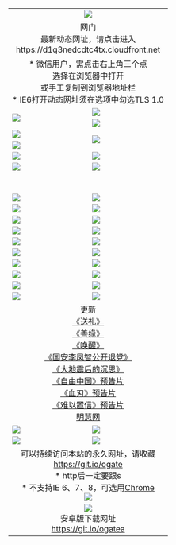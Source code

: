 ﻿<table>
  <tr></tr>
  <tr><td colspan=2 align=center><img src="https://cloud.githubusercontent.com/assets/11880933/13434984/f430fae2-e012-11e5-814f-c2df1e82b247.jpg" /></td></tr>
  <tr><td colspan=2 align=center>网门<br>最新动态网址，请点击进入
<br>https://d1q3nedcdtc4tx.cloudfront.net
    </td>
  </tr>
  <tr>
    <td colspan=2 align=center>* 微信用户，需点击右上角三个点<br>选择在浏览器中打开<br>或手工复制到浏览器地址栏
    <br>* IE6打开动态网址须在选项中勾选TLS 1.0</td>
  </tr>
  <tr>
    <td rowspan=2><a href="https://d1q3nedcdtc4tx.cloudfront.net/ogUP.aspx?name=11DKC.mp4&list=11DKC" target="_blank"><img src="https://d1q3nedcdtc4tx.cloudfront.net/Up/11DKC1.jpg" /></a></td> 
    <td><div><a href="https://d1q3nedcdtc4tx.cloudfront.net/ogUP.aspx?name=LRWS.mp4&list=LRWS" target="_blank"><img src="https://d1q3nedcdtc4tx.cloudfront.net/Up/LRWS.jpg" /></a></td>
   </tr>
  <tr>
    <td><a href="https://d1q3nedcdtc4tx.cloudfront.net/ogNiceVedio.aspx" target="_blank"><img src="https://d1q3nedcdtc4tx.cloudfront.net/Up/11TGKDY.jpg" /></a></td>
  </tr>
  <tr>
    <td><a href="https://d1q3nedcdtc4tx.cloudfront.net/ogUP.aspx?name=JQR.mp4&count=2" target="_blank"><img src="https://d1q3nedcdtc4tx.cloudfront.net/Up/JQR.jpg" /></a></td>   
    <td rowspan=2><a href="https://d1q3nedcdtc4tx.cloudfront.net/ogUP.aspx?name=JP.mp4&count=9" target="_blank"><img src="https://d1q3nedcdtc4tx.cloudfront.net/Up/JP.jpg" /></td>
  </tr>
  <tr>
    <td><a href="https://d1q3nedcdtc4tx.cloudfront.net/ogUP.aspx?name=WH.mp4" target="_blank"><img src="https://d1q3nedcdtc4tx.cloudfront.net/Up/WH.jpg" /></a></td>
  </tr>
  <tr>
    <td><a href="https://d1q3nedcdtc4tx.cloudfront.net/ogUP.aspx?name=SSZJ.mp4&list=SSZJ" target="_blank"><img src="https://d1q3nedcdtc4tx.cloudfront.net/Up/SSZJ.jpg" /></a></td>
    <td><a href="https://d1q3nedcdtc4tx.cloudfront.net/ogUP.aspx?name=1XQK.mp4&count=13" target="_blank"><img src="https://d1q3nedcdtc4tx.cloudfront.net/Up/1XQK.jpg" /></a</td>
  </tr>
  <tr>
    <td><a href="https://d1q3nedcdtc4tx.cloudfront.net/ogUP.aspx?name=ZY.mp4&count=2015|16" target="_blank"><img src="https://d1q3nedcdtc4tx.cloudfront.net/Up/ZY.jpg" /></a</td>
    <td><a href="https://d1q3nedcdtc4tx.cloudfront.net/ogUP.aspx?name=XTFY.mp4&count=B|2,A|24" target="_blank"><img src="https://d1q3nedcdtc4tx.cloudfront.net/Up/XTFY.jpg" /></a></td>
  </tr>
  <tr height="40">
  </tr>
  <tr>
    <td><a href="https://d1q3nedcdtc4tx.cloudfront.net/ogUP.aspx?name=4SQQ.mp4&list=4SQQ" target="_blank"><img src="https://d1q3nedcdtc4tx.cloudfront.net/Up/4SQQ0.jpg"/></a></td>
    <td><a href="https://d1q3nedcdtc4tx.cloudfront.net/ogUP.aspx?name=4SHQ.mp4&list=4SHQ" target="_blank"><img src="https://d1q3nedcdtc4tx.cloudfront.net/Up/4SHQ0.jpg"/></a></td>
  </tr>
  <tr>
    <td><a href="https://d1q3nedcdtc4tx.cloudfront.net/ogUP.aspx?name=4SZG.mp4&list=4SZG" target="_blank"><img src="https://d1q3nedcdtc4tx.cloudfront.net/Up/4SZG0.jpg"/></a></td>
    <td><a href="https://d1q3nedcdtc4tx.cloudfront.net/ogUP.aspx?name=4SDJ.mp4&list=4SDJ" target="_blank"><img src="https://d1q3nedcdtc4tx.cloudfront.net/Up/4SDJ0.jpg"/></a></td>
  </tr>
  <tr>
    <td><a href="https://d1q3nedcdtc4tx.cloudfront.net/ogUP.aspx?name=4SGX.mp4&list=4SGX" target="_blank"><img src="https://d1q3nedcdtc4tx.cloudfront.net/Up/4SGX0.jpg"/></a></td>
    <td><a href="https://d1q3nedcdtc4tx.cloudfront.net/ogUP.aspx?name=4SHD.mp4&list=4SHD" target="_blank"><img src="https://d1q3nedcdtc4tx.cloudfront.net/Up/4SHD0.jpg"/></a></td>
  </tr>
  <tr>
    <td><a href="https://d1q3nedcdtc4tx.cloudfront.net/ogUP.aspx?name=4CTX.mp4&list=4CTX" target="_blank"><img src="https://d1q3nedcdtc4tx.cloudfront.net/Up/4CTX0.jpg"/></a></td>
    <td><a href="https://d1q3nedcdtc4tx.cloudfront.net/ogUP.aspx?name=4CWZ.mp4&list=4CWZ" target="_blank"><img src="https://d1q3nedcdtc4tx.cloudfront.net/Up/4CWZ0.jpg"/></a></td>
  </tr>
  <tr>
    <td><a href="https://d1q3nedcdtc4tx.cloudfront.net/onUP.aspx?name=https://d1lqqjldbsh7xo.cloudfront.net/" target="_blank"><img src="https://d1q3nedcdtc4tx.cloudfront.net/Up/0DTW.jpg"/></a></td>
    <td><a href="https://d1q3nedcdtc4tx.cloudfront.net/onUP.aspx?name=https://d240ns8up8earz.cloudfront.net/acenter/" target="_blank"><img src="https://d1q3nedcdtc4tx.cloudfront.net/Up/0TDW.jpg" /></a></td>
  </tr>
  <tr>
    <td><a href="https://d1q3nedcdtc4tx.cloudfront.net/onUP.aspx?name=https://d4508d6vomz2p.cloudfront.net/gb/nsc413.htm" target="_blank"><img src="https://d1q3nedcdtc4tx.cloudfront.net/Up/0DJY.jpg" /></a></td>
    <td><a href="https://d1q3nedcdtc4tx.cloudfront.net/onUP.aspx?name=https://dilo7bqpjb57y.cloudfront.net/xtr/gb/prog204.html" target="_blank"><img src="https://d1q3nedcdtc4tx.cloudfront.net/Up/0XTR.jpg" /></a></td>
  </tr>
  <tr>
    <td><a href="https://d1q3nedcdtc4tx.cloudfront.net/onUP.aspx?name=https://d3aj00iefsmfgc.cloudfront.net/" target="_blank"><img src="https://d1q3nedcdtc4tx.cloudfront.net/Up/0MHW.jpg" /></a></td>
    <td><a href="https://d1q3nedcdtc4tx.cloudfront.net/onUP.aspx?name=https://d20wz7qt14x5d2.cloudfront.net/" target="_blank"><img src="https://d1q3nedcdtc4tx.cloudfront.net/Up/0ZJW.jpg" /></a></td>
  </tr>
  <tr>
    <td><a href="https://d1q3nedcdtc4tx.cloudfront.net/ogUP.aspx?name=0FG.zip" target="_blank"><img src="https://d1q3nedcdtc4tx.cloudfront.net/Up/0FG.jpg" /></a></td>
    <td><a href="https://d1q3nedcdtc4tx.cloudfront.net/ogUP.aspx?name=0FGA.apk" target="_blank"><img src="https://d1q3nedcdtc4tx.cloudfront.net/Up/0FGA.jpg" /></a></td>
  </tr>
  <tr>
    <td><a href="https://d1q3nedcdtc4tx.cloudfront.net/ogUP.aspx?name=0U.zip" target="_blank"><img src="https://d1q3nedcdtc4tx.cloudfront.net/Up/0U.jpg" /></a></td>
    <td><a href="https://d1q3nedcdtc4tx.cloudfront.net/ogUP.aspx?name=0UA.apk" target="_blank"><img src="https://d1q3nedcdtc4tx.cloudfront.net/Up/0UA.jpg" /></a></td>
  </tr>
  <tr>
    <td><a href="https://d1q3nedcdtc4tx.cloudfront.net/ogUP.aspx?name=0iPPOTV.zip" target="_blank"><img src="https://d1q3nedcdtc4tx.cloudfront.net/Up/0iPPOTV.jpg" /></a></td>
    <td><a href="https://d1q3nedcdtc4tx.cloudfront.net/ogUP.aspx?name=0iNTD.apk" target="_blank"><img src="https://d1q3nedcdtc4tx.cloudfront.net/Up/0iNTD.jpg" /></a></td>
  </tr>
  <tr>
    <td colspan=2 align=center>更新<br>
      <a href="https://d1q3nedcdtc4tx.cloudfront.net/ogUP.aspx?name=4ESL.mp4" target="_blank">《送礼》</a><br>
      <a href="https://d1q3nedcdtc4tx.cloudfront.net/ogUP.aspx?name=4ESY.mp4" target="_blank">《善缘》</a><br>
      <a href="https://d1q3nedcdtc4tx.cloudfront.net/ogUP.aspx?name=4EHX.mp4" target="_blank">《唤醒》</a><br>
      <a href="https://d1q3nedcdtc4tx.cloudfront.net/ogUP.aspx?name=4LFZ.mp4" target="_blank">《国安李凤智公开退党》</a><br>
      <a href="https://d1q3nedcdtc4tx.cloudfront.net/ogUP.aspx?name=4DDZHDCS.mp4" target="_blank">《大地震后的沉思》</a><br>
      <a href="https://d1q3nedcdtc4tx.cloudfront.net/ogUP.aspx?name=11ZYZG0.mp4" target="_blank">《自由中国》预告片</a><br>
      <a href="https://d1q3nedcdtc4tx.cloudfront.net/ogUP.aspx?name=11XR.mp4" target="_blank">《血刃》预告片</a><br>
      <a href="https://d1q3nedcdtc4tx.cloudfront.net/ogUP.aspx?name=11NYZX.mp4&count=2" target="_blank">《难以置信》预告片</a><br>
      <a href="https://d1q3nedcdtc4tx.cloudfront.net/onUP.aspx?name=https://www.minghui.org/" target="_blank">明慧网</a></td>
    </td>
  </tr>
  <tr>
    <td><a href="https://d1q3nedcdtc4tx.cloudfront.net/ogNice.aspx" target="_blank"><img src="https://d1q3nedcdtc4tx.cloudfront.net/Up/0WCYY.jpg" /></a></td>
    <td><a href="https://d1q3nedcdtc4tx.cloudfront.net/onCO.aspx?ob=600事物&op=增删改&args=WH1~%23类型6新闻%7c%23类型6评论&mode=" target="_blank"><img src="https://d1q3nedcdtc4tx.cloudfront.net/Up/0WZTT.jpg" /></a></td> 
  </tr>
  <tr>
    <td><a href="https://d1q3nedcdtc4tx.cloudfront.net/ogDY.aspx" target="_blank"><img src="https://d1q3nedcdtc4tx.cloudfront.net/Up/0FK.jpg" /></a></td>
    <td><a href="https://d1q3nedcdtc4tx.cloudfront.net/ogST.aspx" target="_blank"><img src="https://d1q3nedcdtc4tx.cloudfront.net/Up/0ST.jpg" /></a></td> 
  </tr>
  <tr>
    <td colspan=2 align=center>可以持续访问本站的永久网址，请收藏<br/><a href="https://git.io/ogate" target="_blank">https://git.io/ogate</a><br/>* http后一定要跟s<br/>* 不支持IE 6、7、8，可选用<a href="https://d1q3nedcdtc4tx.cloudfront.net/ogUP.aspx?name=0ChromePortable.zip">Chrome</a><br/><a href="https://d1q3nedcdtc4tx.cloudfront.net/Up/0WMGDL2.png" target="_blank"><img src="https://d1q3nedcdtc4tx.cloudfront.net/Up/0WMGD2.png"/></a></td>
  </tr>
  <tr>
    <td colspan=2 align=center><a href="https://d1q3nedcdtc4tx.cloudfront.net/ogUP.aspx?name=0oGate.apk" target="_blank"><img src="https://cloud.githubusercontent.com/assets/11880933/13720399/75e143ee-e842-11e5-9f0a-1421f423c80f.jpg" /></a><br>安卓版下载网址<br><a href="https://git.io/ogatea">https://git.io/ogatea</a></td>
  </tr>
  <!--tr>
    <td colspan=2 align=center>可能失效的动态网址
    </td>
  </tr-->
</table>
